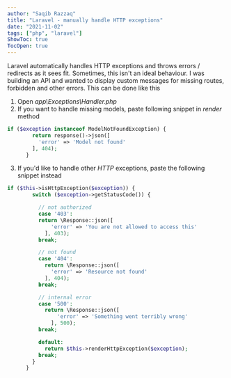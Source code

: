 ```yaml
---
author: "Saqib Razzaq"
title: "Laravel - manually handle HTTP exceptions"
date: "2021-11-02"
tags: ["php", "laravel"]
ShowToc: true
TocOpen: true
---
```


Laravel automatically handles HTTP exceptions and throws errors / redirects as it sees fit. Sometimes, this isn't an ideal behaviour. I was building an API and wanted to display custom messages for missing routes, forbidden and other errors. This can be done like this

1. Open *app\Exceptions\Handler.php*
2. If you want to handle missing models, paste following snippet in *render* method  

```php
if ($exception instanceof ModelNotFoundException) {
        return response()->json([
          'error' => 'Model not found'
        ], 404);
      }
```

3. If you'd like to handle other *HTTP* exceptions, paste the following snippet instead  
```php
if ($this->isHttpException($exception)) {
        switch ($exception->getStatusCode()) {

          // not authorized
          case '403':
          return \Response::json([
              'error' => 'You are not allowed to access this'
            ], 403);
          break;

          // not found
          case '404':
            return \Response::json([
              'error' => 'Resource not found'
            ], 404);
          break;

          // internal error
          case '500':
            return \Response::json([
                'error' => 'Something went terribly wrong'
              ], 500);
          break;

          default:
            return $this->renderHttpException($exception);
          break;
        }
      }
```
